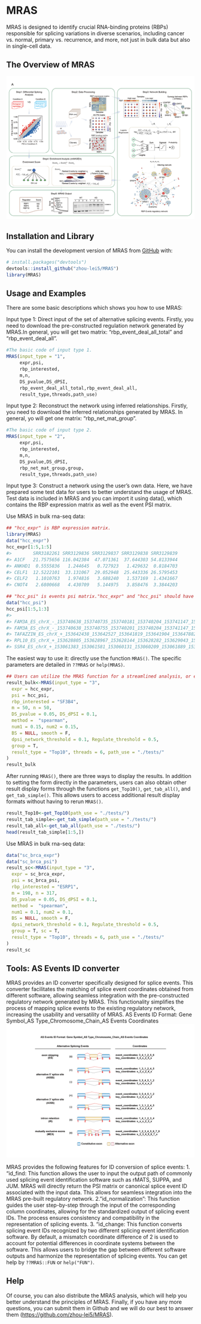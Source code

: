 
<!-- README.md is generated from README.Rmd. Please edit that file -->

# MRAS

<!-- badges: start -->
<!-- badges: end -->

MRAS is designed to identify crucial RNA-binding proteins (RBPs)
responsible for splicing variations in diverse scenarios, including
cancer vs. normal, primary vs. recurrence, and more, not just in bulk
data but also in single-cell data.

## The Overview of MRAS

<!--html_preserve-->

<div style="text-align: center;">

![The Overview of MRAS](png/Fig1_0707.png)

</div>

<!--/html_preserve-->

## Installation and Library

You can install the development version of MRAS from
[GitHub](https://github.com/) with:

``` r
# install.packages("devtools")
devtools::install_github("zhou-lei5/MRAS")
library(MRAS)
```

## Usage and Examples

There are some basic descriptions which shows you how to use MRAS:

Input type 1: Direct input of the set of alternative splicing events.
Firstly, you need to download the pre-constructed regulation network
generated by MRAS.In general, you will get two matrix:
“rbp_event_deal_all_total” and “rbp_event_deal_all”.

``` r
#The basic code of input type 1.
MRAS(input_type = "1",
     expr,psi,
     rbp_interested,
     m,n,
     DS_pvalue,DS_dPSI,
     rbp_event_deal_all_total,rbp_event_deal_all,
     result_type,threads,path_use)
```

Input type 2: Reconstruct the network using inferred relationships.
Firstly, you need to download the inferred relationships generated by
MRAS. In general, yo will get one matrix: “rbp_net_mat_group”.

``` r
#The basic code of input type 2.
MRAS(input_type = "2",
     expr,psi,
     rbp_interested,
     m,n,
     DS_pvalue,DS_dPSI,
     rbp_net_mat_group,group,
     result_type,threads,path_use)
```

Input type 3: Construct a network using the user’s own data. Here, we
have prepared some test data for users to better understand the usage of
MRAS. Test data is included in MRAS and you can import it using data(),
which contains the RBP expression matrix as well as the event PSI
matrix.

Use MRAS in bulk rna-seq data:

``` r
## "hcc_expr" is RBP expression matrix.
library(MRAS)
data("hcc_expr")
hcc_expr[1:5,1:5]
#>        SRR3182261 SRR3129836 SRR3129837 SRR3129838 SRR3129839
#> A1CF   21.7575656 116.042384  47.071361  37.644303 54.8133944
#> ANKHD1  0.5555836   1.244645   0.727923   1.429632  0.8184703
#> CELF1  12.5222101  33.131067  29.052948  25.443336 26.5795453
#> CELF2   1.1010763   1.974816   3.688240   1.537169  1.4341667
#> CNOT4   2.6800668   4.430709   5.144975   3.858476  3.3844203
```

``` r
## "hcc_psi" is events psi matrix."hcc_expr" and "hcc_psi" should have same column names.
data("hcc_psi")
hcc_psi[1:5,1:3]
#>                                                                                SRR3182261 SRR3129836 SRR3129837
#> FAM3A_ES_chrX_-_153740638_153740735_153740181_153740204_153741147_153741260         0.118      0.150      0.389
#> FAM3A_ES_chrX_-_153740638_153740755_153740201_153740204_153741147_153741260         0.084      0.072      0.202
#> TAFAZZIN_ES_chrX_+_153642438_153642527_153641819_153641904_153647882_153647962      0.310      0.330      0.447
#> RPL10_ES_chrX_+_153628805_153628967_153628144_153628282_153629043_153629152         0.994      0.997      0.992
#> SSR4_ES_chrX_+_153061383_153061581_153060131_153060209_153061889_153062007          0.049      0.013      0.010
```

The easiest way to use it: directly use the function `MRAS()`. The
specific parameters are detailed in `??MRAS` or `help(MRAS)`.

<!-- # ```{r MRAS_BULK} -->

``` r
## Users can utilize the MRAS function for a streamlined analysis, or execute individual steps separately if they prefer to have more control over specific aspects of the analysis.
result_bulk<-MRAS(input_type = "3",
  expr = hcc_expr,
  psi = hcc_psi,
  rbp_interested = "SF3B4",
  m = 50, n = 50,
  DS_pvalue = 0.05, DS_dPSI = 0.1,
  method =  "spearman",
  num1 = 0.15, num2 = 0.15,
  BS = NULL, smooth = F,
  dpsi_network_threshold = 0.1, Regulate_threshold = 0.5,
  group = T,
  result_type = "Top10", threads = 6, path_use = "./tests/"
)
result_bulk
```

After running `MRAS()`, there are three ways to display the results. In
addition to setting the form directly in the parameters, users can also
obtain other result display forms through the functions `get_Top10()`,
`get_tab_all()`, and `get_tab_simple()`. This allows users to access
additional result display formats without having to rerun `MRAS()`.

<!-- ```{r MRAS_result} -->

``` r
result_Top10<-get_Top10(path_use = "./tests/")
result_tab_simple<-get_tab_simple(path_use = "./tests/")
result_tab_all<-get_tab_all(path_use = "./tests/")
head(result_tab_simple[1:5,])
```

Use MRAS in bulk rna-seq data:

<!-- # ```{r MRAS_sc} -->

``` r
data("sc_brca_expr")
data("sc_brca_psi")
result_sc<-MRAS(input_type = "3",
  expr = sc_brca_expr,
  psi = sc_brca_psi,
  rbp_interested = "ESRP1",
  m = 198, n = 317,
  DS_pvalue = 0.05, DS_dPSI = 0.1,
  method =  "spearman",
  num1 = 0.1, num2 = 0.1,
  BS = NULL, smooth = F,
  dpsi_network_threshold = 0.1, Regulate_threshold = 0.5,
  group = T, sc = T,
  result_type = "Top10", threads = 6, path_use = "./tests/"
)
result_sc
```

## Tools: AS Events ID converter

MRAS provides an ID converter specifically designed for splice events.
This converter facilitates the matching of splice event coordinates
obtained from different software, allowing seamless integration with the
pre-constructed regulatory network generated by MRAS. This functionality
simplifies the process of mapping splice events to the existing
regulatory network, increasing the usability and versatility of MRAS. AS
Events ID Format: Gene Symbol_AS Type_Chromosome_Chain_AS Events
Coordinates ![AS Events ID format](png/ID_format.png)

MRAS provides the following features for ID conversion of splice
events: 1. “id_find: This function allows the user to input the output
path of commonly used splicing event identification software such as
rMATS, SUPPA, and JUM. MRAS will directly return the PSI matrix or
canonical splice event ID associated with the input data. This allows
for seamless integration into the MRAS pre-built regulatory network.
2.”id_normalization”: This function guides the user step-by-step through
the input of the corresponding column coordinates, allowing for the
standardized output of splicing event IDs. The process ensures
consistency and compatibility in the representation of splicing events.
3. “id_change: This function converts splicing event IDs recognized by
two different splicing event identification software. By default, a
mismatch coordinate difference of 2 is used to account for potential
differences in coordinate systems between the software. This allows
users to bridge the gap between different software outputs and harmonize
the representation of splicing events. You can get help by `??MRAS::FUN`
or `help("FUN")`.

## Help

Of course, you can also distribute the MRAS analysis, which will help
you better understand the principles of MRAS. Finally, if you have any
more questions, you can submit them in Github and we will do our best to
answer them (<https://github.com/zhou-lei5/MRAS>).
